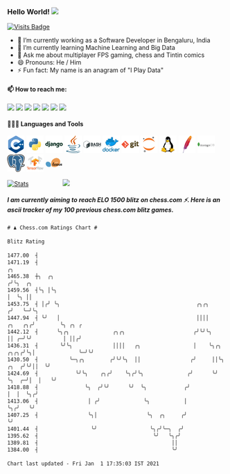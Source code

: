   ### Hello World!  <img src="https://github.com/sciencepal/sciencepal/blob/master/assets/Hi.gif" width="29px">
  [![Visits Badge](https://badges.pufler.dev/visits/sciencepal/sciencepal)](https://badges.pufler.dev/visits/sciencepal/sciencepal)
  
  - 🔭 I’m currently working as a Software Developer in Bengaluru, India
  - 🌱 I’m currently learning Machine Learning and Big Data
  - 💬 Ask me about multiplayer FPS gaming, chess and Tintin comics
  - 😄 Pronouns: He / Him
  - ⚡ Fun fact: My name is an anagram of "I Play Data"
  
  #### 📫 How to reach me:   
  [<img src="https://upload.wikimedia.org/wikipedia/commons/8/83/Steam_icon_logo.svg" width="3.5%"/>](https://steamcommunity.com/id/mongocds/)
  [<img src="https://github.com/sciencepal/sciencepal/blob/master/assets/discord-round.svg" width="3.5%"/>](https://discord.gg/MnUUbHe)
  [<img src="https://img.icons8.com/color/48/000000/twitter.png" width="3.5%"/>](https://twitter.com/sciencepal)
  [<img src="https://img.icons8.com/color/48/000000/linkedin.png" width="3.5%"/>](https://www.linkedin.com/in/adityapal1/)
  [<img src="https://img.icons8.com/fluent/48/000000/facebook-new.png" width="3.5%"/>](https://www.facebook.com/sciencepal/)
  [<img src="https://img.icons8.com/fluent/48/000000/instagram-new.png" width="3.5%"/>](https://www.instagram.com/aditya_sciencepal/)
  <a href="mailto:aditya.pal.science@gmail.com"> <img src="https://img.icons8.com/fluent/48/000000/gmail.png" width="3.5%"/> </a>
  
  #### 👨🏻‍💻 Languages and Tools <br />
  <code><img height="40" src="https://raw.githubusercontent.com/github/explore/80688e429a7d4ef2fca1e82350fe8e3517d3494d/topics/cpp/cpp.png"></code>
  <code><img height="40" src="https://raw.githubusercontent.com/github/explore/80688e429a7d4ef2fca1e82350fe8e3517d3494d/topics/python/python.png"></code>
  <code><img height="40" src="https://raw.githubusercontent.com/github/explore/80688e429a7d4ef2fca1e82350fe8e3517d3494d/topics/django/django.png"></code>
  <code><img height="40" src="https://raw.githubusercontent.com/github/explore/80688e429a7d4ef2fca1e82350fe8e3517d3494d/topics/java/java.png"></code>
  <code><img height="40" src="https://raw.githubusercontent.com/github/explore/80688e429a7d4ef2fca1e82350fe8e3517d3494d/topics/bash/bash.png"></code>
  <code><img height="40" src="https://raw.githubusercontent.com/github/explore/80688e429a7d4ef2fca1e82350fe8e3517d3494d/topics/docker/docker.png"></code>
  <code><img height="40" src="https://raw.githubusercontent.com/github/explore/80688e429a7d4ef2fca1e82350fe8e3517d3494d/topics/git/git.png"></code>
  <code><img height="40" src="https://raw.githubusercontent.com/github/explore/80688e429a7d4ef2fca1e82350fe8e3517d3494d/topics/jupyter-notebook/jupyter-notebook.png"></code>
  <code><img height="40" src="https://raw.githubusercontent.com/github/explore/80688e429a7d4ef2fca1e82350fe8e3517d3494d/topics/linux/linux.png"></code>
  <code><img height="40" src="https://raw.githubusercontent.com/github/explore/80688e429a7d4ef2fca1e82350fe8e3517d3494d/topics/maven/maven.png"></code>
  <code><img height="40" src="https://raw.githubusercontent.com/github/explore/80688e429a7d4ef2fca1e82350fe8e3517d3494d/topics/mongodb/mongodb.png"></code>
  <code><img height="40" src="https://raw.githubusercontent.com/github/explore/80688e429a7d4ef2fca1e82350fe8e3517d3494d/topics/postgresql/postgresql.png"></code>
  <code><img height="40" src="https://raw.githubusercontent.com/github/explore/80688e429a7d4ef2fca1e82350fe8e3517d3494d/topics/tensorflow/tensorflow.png"></code>
  <code><img height="40" src="https://raw.githubusercontent.com/github/explore/80688e429a7d4ef2fca1e82350fe8e3517d3494d/topics/scikit-learn/scikit-learn.png"></code>
  
  [![Stats](https://github-readme-stats.vercel.app/api?username=sciencepal&show_icons=true&theme=radical)](https://github-readme-stats.vercel.app/api?username=sciencepal&show_icons=true&theme=radical)&nbsp; &nbsp; &nbsp; &nbsp; &nbsp; &nbsp; &nbsp; &nbsp; &nbsp; &nbsp; <img src="https://github.com/sciencepal/sciencepal/blob/master/assets/saved.gif" width="195">
  
  ##### I am currently aiming to reach ELO 1500 blitz on chess.com ⚡. Here is an ascii tracker of my 100 previous chess.com blitz games.

  ```
  # ♟︎ Chess.com Ratings Chart #
  
  Blitz Rating

 1477.00  ┤
 1471.19  ┤                                                                                     ╭╮
 1465.38  ┼╮  ╭╮                                                                               ╭╯╰╮  ╭╮
 1459.56  ┤╰╮ │╰╮                                                                              │  ╰╮ ││
 1453.75  ┤ │╭╯ ╰╮                                            ╭╮╭╮                            ╭╯   ╰─╯╰╮
 1447.94  ┤ ╰╯   │                                            ││││                    ╭╮   ╭╮╭╯        ╰╮ ╭╮ ╭
 1442.12  ┤      ╰╮╭╮              ╭╮╭╮                      ╭╯╰╯╰╮                   ││ ╭─╯╰╯          │ ││╭╯
 1436.31  ┤       ╰╯╰╮             ││││   ╭╮                 │    ╰╮╭╮           ╭╮╭╮╭╯╰╮│              ╰─╯╰╯
 1430.50  ┤          ╰─╮╭╮        ╭╯╰╯╰╮  ││                ╭╯     ││╰╮     ╭╮  ╭╯╰╯││  ╰╯
 1424.69  ┤            ╰╯╰╮    ╭╮╭╯    ╰╮╭╯╰╮              ╭╯      ╰╯ ╰╮  ╭─╯│  │   ╰╯
 1418.88  ┤               ╰╮  ╭╯╰╯      ╰╯  ╰╮            ╭╯           │  │  ╰╮╭╯
 1413.06  ┤                │ ╭╯              ╰╮           │            ╰╮╭╯   ╰╯
 1407.25  ┤                ╰╮│                ╰╮  ╭╮     ╭╯             ╰╯
 1401.44  ┤                 ╰╯                 ╰╮╭╯╰─╮  ╭╯
 1395.62  ┤                                     ╰╯   ╰╮╭╯
 1389.81  ┤                                           ││
 1384.00  ┤                                           ╰╯

Chart last updated - Fri Jan  1 17:35:03 IST 2021  
  ```
  
